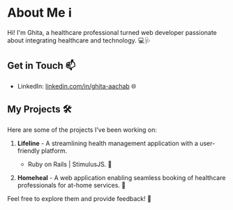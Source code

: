 # About Me ℹ️

Hi! I'm Ghita, a healthcare professional turned web developer passionate about integrating healthcare and technology. 💻🩺

## Get in Touch 📫

- LinkedIn: [linkedin.com/in/ghita-aachab](https://www.linkedin.com/in/ghita-aachab/) 🌐

## My Projects 🛠️

Here are some of the projects I've been working on:

1. **Lifeline** - A streamlining health management application with a user-friendly platform.
   - Ruby on Rails | StimulusJS. 🚀

2. **Homeheal** - A web application enabling seamless booking of healthcare professionals for at-home services. 🏡

Feel free to explore them and provide feedback! 🎉

  
